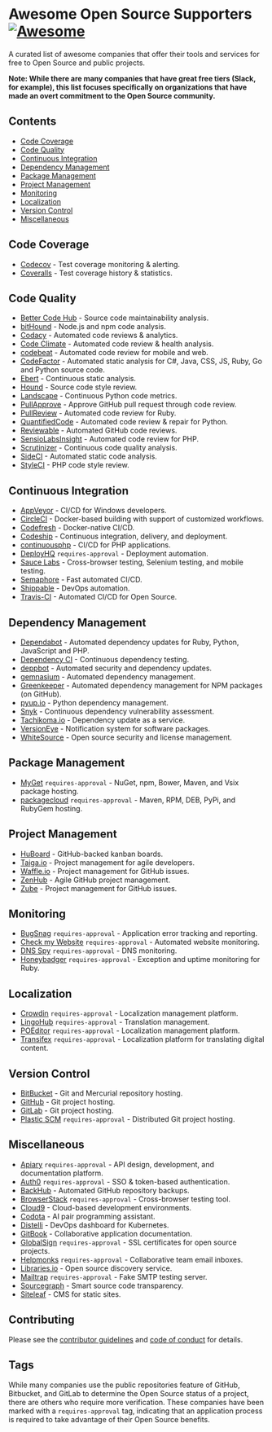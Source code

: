 # Awesome Open Source Supporters [![Awesome](https://cdn.rawgit.com/sindresorhus/awesome/d7305f38d29fed78fa85652e3a63e154dd8e8829/media/badge.svg)](https://github.com/sindresorhus/awesome)

A curated list of awesome companies that offer their tools and services for free to Open Source and public projects.

**Note: While there are many companies that have great free tiers (Slack, for example), this list focuses specifically on organizations that have made an overt commitment to the Open Source community.**

## Contents

- [Code Coverage](#code-coverage)
- [Code Quality](#code-quality)
- [Continuous Integration](#continuous-integration)
- [Dependency Management](#dependency-management)
- [Package Management](#package-management)
- [Project Management](#project-management)
- [Monitoring](#monitoring)
- [Localization](#localization)
- [Version Control](#version-control)
- [Miscellaneous](#miscellaneous)

## Code Coverage

- [Codecov](https://codecov.io/) - Test coverage monitoring & alerting.
- [Coveralls](https://coveralls.io/) - Test coverage history & statistics.

## Code Quality

- [Better Code Hub](https://bettercodehub.com/) - Source code maintainability analysis.
- [bitHound](https://www.bithound.io/) - Node.js and npm code analysis.
- [Codacy](https://www.codacy.com/) - Automated code reviews & analytics.
- [Code Climate](https://codeclimate.com/) - Automated code review & health analysis.
- [codebeat](https://codebeat.co/) - Automated code review for mobile and web.
- [CodeFactor](https://www.codefactor.io/) - Automated static analysis for C#, Java, CSS, JS, Ruby, Go and Python source code.
- [Ebert](https://ebertapp.io/) - Continuous static analysis.
- [Hound](https://houndci.com/) - Source code style review.
- [Landscape](https://landscape.io/) - Continuous Python code metrics.
- [PullApprove](https://about.pullapprove.com/) - Approve GitHub pull request through code review.
- [PullReview](https://www.pullreview.com/) - Automated code review for Ruby.
- [QuantifiedCode](https://www.quantifiedcode.com/) - Automated code review & repair for Python.
- [Reviewable](https://reviewable.io/) - Automated GitHub code reviews.
- [SensioLabsInsight](https://insight.sensiolabs.com/) - Automated code review for PHP.
- [Scrutinizer](https://scrutinizer-ci.com/) - Continuous code quality analysis.
- [SideCI](https://sideci.com/) - Automated static code analysis.
- [StyleCI](https://styleci.io/) - PHP code style review.

## Continuous Integration

- [AppVeyor](https://www.appveyor.com/) - CI/CD for Windows developers.
- [CircleCI](https://circleci.com/) - Docker-based building with support of customized workflows.
- [Codefresh](https://codefresh.io/) - Docker-native CI/CD.
- [Codeship](https://codeship.com/) - Continuous integration, delivery, and deployment.
- [continuousphp](https://continuousphp.com/) - CI/CD for PHP applications.
- [DeployHQ](https://www.deployhq.com/) `requires-approval` - Deployment automation.
- [Sauce Labs](https://saucelabs.com/) - Cross-browser testing, Selenium testing, and mobile testing.
- [Semaphore](https://semaphoreci.com/) - Fast automated CI/CD.
- [Shippable](https://www.shippable.com/) - DevOps automation.
- [Travis-CI](https://travis-ci.org/) - Automated CI/CD for Open Source.

## Dependency Management

- [Dependabot](https://dependabot.com/) - Automated dependency updates for Ruby, Python, JavaScript and PHP.
- [Dependency CI](https://dependencyci.com/) - Continuous dependency testing.
- [deppbot](https://www.deppbot.com/) - Automated security and dependency updates.
- [gemnasium](https://gemnasium.com/) - Automated dependency management.
- [Greenkeeper](https://greenkeeper.io/) - Automated dependency management for NPM packages (on GitHub).
- [pyup.io](https://pyup.io/) - Python dependency management.
- [Snyk](https://snyk.io/) - Continuous dependency vulnerability assessment.
- [Tachikoma.io](http://tachikoma.io/) - Dependency update as a service.
- [VersionEye](https://www.versioneye.com/) - Notification system for software packages.
- [WhiteSource](https://www.whitesourcesoftware.com/) - Open source security and license management.

## Package Management

- [MyGet](https://myget.org/) `requires-approval` - NuGet, npm, Bower, Maven, and Vsix package hosting.
- [packagecloud](https://packagecloud.io/pricing) `requires-approval` - Maven, RPM, DEB, PyPi, and RubyGem hosting.

## Project Management

- [HuBoard](https://huboard.com/) - GitHub-backed kanban boards.
- [Taiga.io](https://taiga.io/) - Project management for agile developers.
- [Waffle.io](https://waffle.io/) - Project management for GitHub issues.
- [ZenHub](https://www.zenhub.com/) - Agile GitHub project management.
- [Zube](https://zube.io/) - Project management for GitHub issues.

## Monitoring

- [BugSnag](https://www.bugsnag.com/) `requires-approval` - Application error tracking and reporting.
- [Check my Website](https://checkmy.ws/) `requires-approval` - Automated website monitoring.
- [DNS Spy](https://dnsspy.io/) `requires-approval` - DNS monitoring.
- [Honeybadger](https://www.honeybadger.io/) `requires-approval` - Exception and uptime monitoring for Ruby.

## Localization

- [Crowdin](https://crowdin.com/) `requires-approval` - Localization management platform.
- [LingoHub](https://lingohub.com/) `requires-approval` - Translation management.
- [POEditor](https://poeditor.com/) `requires-approval` - Localization management platform.
- [Transifex](https://www.transifex.com/) `requires-approval` - Localization platform for translating digital content.

## Version Control

- [BitBucket](https://bitbucket.org/) - Git and Mercurial repository hosting.
- [GitHub](https://github.com/) - Git project hosting.
- [GitLab](https://about.gitlab.com/) - Git project hosting.
- [Plastic SCM](https://www.plasticscm.com/) `requires-approval` - Distributed Git project hosting.

## Miscellaneous

- [Apiary](https://apiary.io/) `requires-approval` - API design, development, and documentation platform.
- [Auth0](https://auth0.com/) `requires-approval` - SSO & token-based authentication.
- [BackHub](https://backhub.co/) - Automated GitHub repository backups.
- [BrowserStack](https://www.browserstack.com/) `requires-approval` - Cross-browser testing tool.
- [Cloud9](https://c9.io/) - Cloud-based development environments.
- [Codota](https://www.codota.com/) - AI pair programming assistant.
- [Distelli](https://www.distelli.com/) - DevOps dashboard for Kubernetes.
- [GitBook](https://www.gitbook.com/) - Collaborative application documentation.
- [GlobalSign](https://www.globalsign.com/en/ssl/ssl-open-source/) `requires-approval` - SSL certificates for open source projects.
- [Helpmonks](https://helpmonks.com/) `requires-approval` - Collaborative team email inboxes.
- [Libraries.io](https://libraries.io/) - Open source discovery service.
- [Mailtrap](https://mailtrap.io/) `requires-approval` - Fake SMTP testing server.
- [Sourcegraph](https://sourcegraph.com/) - Smart source code transparency.
- [Siteleaf](https://www.siteleaf.com/) - CMS for static sites.

## Contributing

Please see the [contributor guidelines](.github/CONTRIBUTING.md) and [code of conduct](.github/CODE-OF-CONDUCT.md) for details.

## Tags

While many companies use the public repositories feature of GitHub, Bitbucket, and GitLab to determine the Open Source status of a project, there are others who require more verification. These companies have been marked with a `requires-approval` tag, indicating that an application process is required to take advantage of their Open Source benefits.
